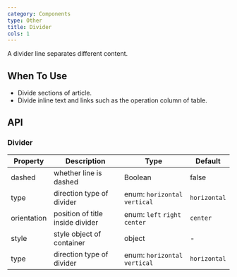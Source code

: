 ```yaml
---
category: Components
type: Other
title: Divider
cols: 1
---
```


A divider line separates different content.

## When To Use

- Divide sections of article.
- Divide inline text and links such as the operation column of table.

## API

### Divider

| Property | Description | Type | Default |
| -------- | ----------- | ---- | ------- |
| dashed | whether line is dashed | Boolean | false |
| type | direction type of divider | enum: `horizontal` `vertical` | `horizontal` |` |
| orientation | position of title inside divider | enum: `left` `right` `center` | `center` |
| style | style object of container | object | - |
| type | direction type of divider | enum: `horizontal` `vertical` | `horizontal` |

